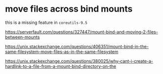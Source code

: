 # move files across bind mounts

this is a missing feature in `coreutils-9.5`

https://serverfault.com/questions/327447/mount-bind-and-moving-2-files-between-mounts

https://unix.stackexchange.com/questions/406351/mount-bind-in-the-same-filesystem-move-files-as-in-the-same-filesystem

https://unix.stackexchange.com/questions/380025/why-cant-i-create-a-hardlink-to-a-file-from-a-mount-bind-directory-on-the
